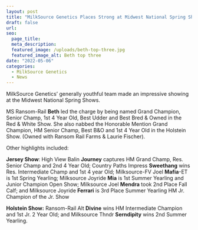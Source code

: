 ```yaml
---
layout: post
title: "MilkSource Genetics Places Strong at Midwest National Spring Shows"
draft: false
url: 
seo:
  page_title:
  meta_description:
  featured_image: /uploads/beth-top-three.jpg
  featured_image_alt: Beth top three
date: "2022-05-06"
categories: 
  - MilkSource Genetics
  - News
---
```


MilkSource Genetics’ generally youthful team made an impressive showing at the Midwest National Spring Shows.

MS Ransom-Rail **Beth** led the charge by being named Grand Champion, Senior Champ, 1st 4 Year Old, Best Udder and Best Bred & Owned in the Red & White Show. She also nabbed the Honorable Mention Grand Champion, HM Senior Champ, Best B&O and 1st 4 Year Old in the Holstein Show. (Owned with Ransom Rail Farms & Laurie Fischer).

Other highlights included:

**Jersey Show**: High View Balin **Journey** captures HM Grand Champ, Res. Senior Champ and 2nd 4 Year Old; Country Paths Impress **Sweethang** wins Res. Intermediate Champ and 1st 4 year Old; Milksource-FV Joel **Mafia**\-ET is 1st Spring Yearling; Milksource Joyride **Mia** is 1st Summer Yearling and Junior Champion Open Show; Milksource Joel **Mendra** took 2nd Place Fall Calf; and Milksource Joyride **Ferrari** is 3rd Place Summer Yearling HM Jr. Champion of the Jr. Show

**Holstein Show:** Ransom-Rail Alt **Divine** wins HM Intermediate Champion and 1st Jr. 2 Year Old; and Milksource Thndr **Serndipity** wins 2nd Summer Yearling.
